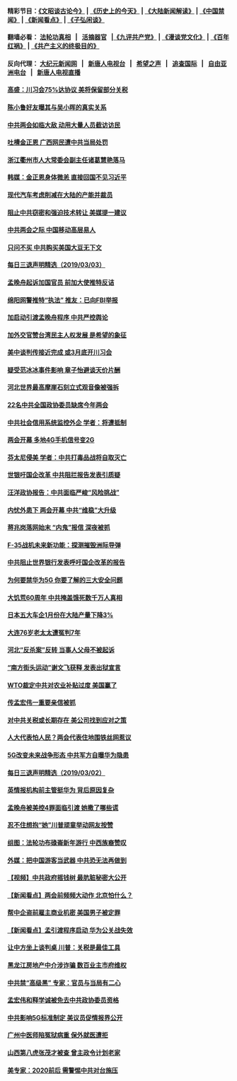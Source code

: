 #### 精彩节目：[《文昭谈古论今》](http://155.138.205.71/wenzhao) | [《历史上的今天》](http://155.138.205.71/today-in-history) | [《大陆新闻解读》](http://155.138.205.71/ntdtv-comedy) | [《中国禁闻》](http://155.138.205.71/ntdtv-news) | [《新闻看点》](http://155.138.205.71/news-insight) | [《子弘闲谈》](http://155.138.205.71/zihongxiantan/) 

 #### 翻墙必看： [法轮功真相](http://155.138.205.71:10000/videos/truth.html) &nbsp;&nbsp;|&nbsp;&nbsp; [活摘器官](http://155.138.205.71:10000/videos/res/Organs/) &nbsp;&nbsp;|[《九评共产党》](http://155.138.205.71:10000/videos/jiuping) | [《漫谈党文化》](http://155.138.205.71:10000/videos/mtdwh) | [《百年红祸》](http://155.138.205.71:10000/videos/bnhh) | [《共产主义的终极目的》](http://155.138.205.71:10000/videos/res/zjmd) 

 #### 反向代理： [大纪元新闻网](http://155.138.205.71:10080/) &nbsp;&nbsp;|&nbsp;&nbsp; [新唐人电视台](http://155.138.205.71:8000/) &nbsp;&nbsp;|&nbsp;&nbsp; [希望之声](http://155.138.205.71:8200/) &nbsp;&nbsp;|&nbsp;&nbsp; [追查国际](http://155.138.205.71:10010/) &nbsp;&nbsp;|&nbsp;&nbsp; [自由亚洲电台](http://155.138.205.71:9800/) &nbsp;&nbsp;|&nbsp;&nbsp; [新唐人电视直播](http://155.138.205.71/) 

#### [高盛：川习会75%达协议 美将保留部分关税](../pages/nsc413/n11088120.md?t=03041236) 

#### [陈小鲁好友曝其与吴小晖的真实关系](../pages/nsc413/n11088049.md?t=03041236) 

#### [中共两会如临大敌 动用大量人员截访访民](../pages/nsc413/n11087608.md?t=03041236) 


#### [吐槽金正恩 广西网民遭中共当局处罚](../pages/nsc413/n11087515.md?t=03041236) 

#### [浙江衢州市人大常委会副主任诸葛慧艳落马](../pages/nsc413/n11087407.md?t=03041236) 

#### [韩媒：金正恩身体微恙 直接回国不见习近平](../pages/nsc413/n11087635.md?t=03041236) 

#### [现代汽车考虑削减在大陆的产能并裁员](../pages/nsc413/n11087114.md?t=03041236) 

#### [阻止中共窃密和强迫技术转让 美媒提一建议](../pages/nsc413/n11087339.md?t=03041236) 

#### [中共两会之际 中国移动高层易人](../pages/nsc413/n11087237.md?t=03041236) 

#### [只问不买 中共购买美国大豆无下文](../pages/nsc413/n11086668.md?t=03041236) 

#### [每日三退声明精选（2019/03/03）](../pages/nsc413/n11087117.md?t=03041236) 

#### [孟晚舟起诉加国官员 前加大使推特反诘](../pages/nsc413/n11086438.md?t=03041236) 

#### [绵阳网警推特“执法” 推友：已向FBI举报](../pages/nsc413/n11086956.md?t=03041236) 

#### [加启动引渡孟晚舟程序 中共严控舆论](../pages/nsc413/n11086780.md?t=03041236) 

#### [加外交官赞台湾民主人权发展 是希望的象征](../pages/nsc413/n11086672.md?t=03041236) 

#### [美中谈判传接近完成 或3月底开川习会](../pages/nsc413/n11086539.md?t=03041236) 

#### [疑受范冰冰事件影响 章子怡避谈天价片酬](../pages/nsc413/n11086291.md?t=03041236) 

#### [河北世界最高摩崖石刻立式观音像被强拆](../pages/nsc413/n11086451.md?t=03041236) 

#### [22名中共全国政协委员缺席今年两会](../pages/nsc413/n11086447.md?t=03041236) 

#### [中共社会信用系统监控外企 学者：将遭抵制](../pages/nsc413/n11085884.md?t=03041236) 

#### [两会开幕 多地4G手机信号变2G](../pages/nsc413/n11086285.md?t=03041236) 

#### [芬太尼侵美 学者：中共打毒品战将自取灭亡](../pages/nsc413/n11085850.md?t=03041236) 

#### [世银吁国企改革 中共阻拦报告发表引质疑](../pages/nsc413/n11085302.md?t=03041236) 

#### [汪洋政协报告：中共面临严峻“风险挑战”](../pages/nsc413/n11086144.md?t=03041236) 

#### [内忧外患下 两会开幕 中共“维稳”大升级](../pages/nsc413/n11086133.md?t=03041236) 

#### [蒋兆岗落网始末 “内鬼”报信 深夜被抓](../pages/nsc413/n11085892.md?t=03041236) 


#### [F-35战机未来新功能：探测摧毁洲际导弹](../pages/nsc413/n11084576.md?t=03041236) 

#### [中共阻止世界银行发表呼吁国企改革的报告](../pages/nsc413/n11085704.md?t=03041236) 

#### [为何要禁华为5G 你要了解的三大安全问题](../pages/nsc413/n11080881.md?t=03041236) 

#### [大饥荒60周年 中共掩盖饿死数千万人真相](../pages/nsc413/n11084521.md?t=03041236) 

#### [日本五大车企1月份在大陆产量下降3%](../pages/nsc413/n11085662.md?t=03041236) 

#### [大连76岁老太太遭冤判7年](../pages/nsc413/n11084378.md?t=03041236) 

#### [河北“反杀案”反转 当事人父母不被起诉](../pages/nsc413/n11085490.md?t=03041236) 

#### [“南方街头运动”谢文飞获释 发表出狱宣言](../pages/nsc413/n11085379.md?t=03041236) 

#### [WTO裁定中共对农业补贴过度 美国赢了](../pages/nsc413/n11085157.md?t=03041236) 

#### [传孟宏伟一重要亲信被抓](../pages/nsc413/n11085203.md?t=03041236) 

#### [对中共关税或长期存在 美公司找到应对之策](../pages/nsc413/n11084764.md?t=03041236) 

#### [人大代表怕人民？两会代表住地围铁丝网惹议](../pages/nsc413/n11085082.md?t=03041236) 

#### [5G改变未来战争形态 中共军方自曝华为隐患](../pages/nsc413/n11080193.md?t=03041236) 

#### [每日三退声明精选（2019/03/02）](../pages/nsc413/n11085114.md?t=03041236) 

#### [英情报机构前主管挺华为 背后原因复杂](../pages/nsc413/n11083841.md?t=03041236) 

#### [孟晚舟被美控4罪面临引渡 她撒了哪些谎](../pages/nsc413/n11084821.md?t=03041236) 

#### [忍不住想抱“她”川普顽童举动网友按赞](../pages/nsc413/n11084691.md?t=03041236) 

#### [组图：法轮功布碌崙新年游行 中西族裔赞叹](../pages/nsc413/n11084713.md?t=03041236) 

#### [外媒：把中国游客当武器 中共恐无法再做到](../pages/nsc413/n11082194.md?t=03041236) 

#### [【视频】中共政府摇钱树 最肮脏秘密大公开](../pages/nsc413/n11018479.md?t=03041236) 

#### [【新闻看点】两会前频频大动作 北京怕什么？](../pages/nsc413/n11084463.md?t=03041236) 

#### [帮中企盗前雇主商业机密 美国男子被定罪](../pages/nsc413/n11084590.md?t=03041236) 

#### [【新闻看点】孟引渡程序启动 华为公关战失效](../pages/nsc413/n11084453.md?t=03041236) 

#### [让中方坐上谈判桌 川普：关税是最佳工具](../pages/nsc413/n11084359.md?t=03041236) 

#### [黑龙江房地产中介涉诈骗 数百业主市府维权](../pages/nsc413/n11084498.md?t=03041236) 

#### [中共禁“高级黑” 专家：官员与当局有二心](../pages/nsc413/n11084288.md?t=03041236) 

#### [孟宏伟和释学诚被免去中共政协委员资格](../pages/nsc413/n11084421.md?t=03041236) 

#### [中共影响5G标准制定 美议员促情报界公开](../pages/nsc413/n11084422.md?t=03041236) 

#### [广州中医师陷冤狱病重 保外就医遭拒](../pages/nsc413/n11053515.md?t=03041236) 

#### [山西第八虎张茂才被查 曾主政令计划老家](../pages/nsc413/n11084247.md?t=03041236) 

#### [美专家：2020前后 需警惕中共对台施压](../pages/nsc413/n11084164.md?t=03041236) 


